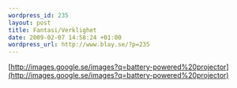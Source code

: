 ```yaml
--- 
wordpress_id: 235 
layout: post
title: Fantasi/Verklighet 
date: 2009-02-07 14:58:24 +01:00 
wordpress_url: http://www.blay.se/?p=235 
---
```


[http://images.google.se/images?q=battery-powered%20projector](http://images.google.se/images?q=battery-powered%20projector) 